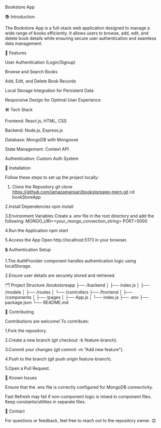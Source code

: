 Bookstore App

📚 Introduction

The Bookstore App is a full-stack web application designed to manage a wide range of books efficiently. It allows users to browse, add, edit, and delete book details while ensuring secure user authentication and seamless data management.

🚀 Features

User Authentication (Login/Signup)

Browse and Search Books

Add, Edit, and Delete Book Records

Local Storage Integration for Persistent Data

Responsive Design for Optimal User Experience

🛠️ Tech Stack

Frontend: React.js, HTML, CSS

Backend: Node.js, Express.js

Database: MongoDB with Mongoose

State Management: Context API

Authentication: Custom Auth System

📄 Installation

Follow these steps to set up the project locally:

1. Clone the Repository
   git clone https://github.com/iamazamansari/bookstoreapp-mern.git
   cd bookStoreApp

2.Install Dependencies
npm install

3.Environment Variables Create a .env file in the root directory and add the following:
MONGO_URI=<your_mongo_connection_string>
PORT=5000

4.Run the Application
npm start

5.Access the App
Open http://localhost:5173 in your browser.

🔒 Authentication Setup

1.The AuthProvider component handles authentication logic using localStorage.

2.Ensure user details are securely stored and retrieved.

🗂️ Project Structure
/bookstoreapp
├── /backend
│ ├── index.js
│ ├── /models
│ ├── /routes
│ └── /controllers
├── /frontend
│ ├── /components
│ ├── /pages
│ ├── App.js
│ └── index.js
├── .env
├── package.json
└── README.md

🤝 Contributing

Contributions are welcome! To contribute:

1.Fork the repository.

2.Create a new branch (git checkout -b feature-branch).

3.Commit your changes (git commit -m "Add new feature").

4.Push to the branch (git push origin feature-branch).

5.Open a Pull Request.

🐞 Known Issues

Ensure that the .env file is correctly configured for MongoDB connectivity.

Fast Refresh may fail if non-component logic is mixed in component files. Keep constants/utilities in separate files.

📧 Contact

For questions or feedback, feel free to reach out to the repository owner. 😊
